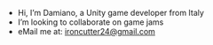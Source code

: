 - Hi, I’m Damiano, a Unity game developer from Italy
- I’m looking to collaborate on game jams
- eMail me at: ironcutter24@gmail.com

<!---
Ironcutter24/Ironcutter24 is a ✨ special ✨ repository because its `README.md` (this file) appears on your GitHub profile.
You can click the Preview link to take a look at your changes.
--->
